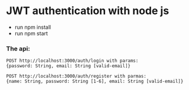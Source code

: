 # JWT authentication with node js
  - run npm install
  - run npm start
 
### The api:
```
POST http://localhost:3000/auth/login with params:
{password: String, email: String [valid-email]}

POST http://localhost:3000/auth/register with parmas: 
{name: String, password: String [1-6], email: String [valid-email]}
```





